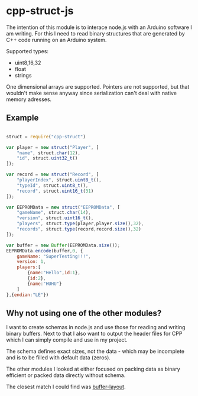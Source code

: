 # cpp-struct-js

The intention of this module is to interace node.js with an Arduino software I am writing. For this I need to read binary structures that are generated by C++ code running on an Arduino system.

Supported types:

* uint8,16,32
* float
* strings

One dimensional arrays are supported. Pointers are not supported, but
that wouldn't make sense anyway since serialization can't deal with
native memory adresses.

## Example

```javascript

struct = require("cpp-struct")

var player = new struct("Player", [
	"name", struct.char(12),
	"id", struct.uint32_t()
]);

var record = new struct("Record", [
	"playerIndex", struct.uint8_t(),
	"typeId", struct.uint8_t(),
	"record", struct.uint16_t(31)
]);

var EEPROMData = new struct("EEPROMData", [
	"gameName", struct.char(14),
	"version", struct.uint16_t(),
	"players", struct.type(player,player.size(),32),
	"records", struct.type(record,record.size(),32)
]);

var buffer = new Buffer(EEPROMData.size());
EEPROMData.encode(buffer,0, {
	gameName: "SuperTesting!!!",
	version: 1,
	players:[
		{name:"Hello",id:1},
		{id:2},
		{name:"HUHU"}
	]
},{endian:"LE"})

```

## Why not using one of the other modules?

I want to create schemas in node.js and use those for reading and writing binary buffers. Next to that I also want to output the header files for CPP which I can simply compile and use in my project.

The schema defines exact sizes, not the data - which may be incomplete and is to be filled with default data (zeros).

The other modules I looked at either focused on packing data as binary efficient or packed data directly without schema. 

The closest match I could find was [buffer-layout](https://www.npmjs.com/package/buffer-layout).